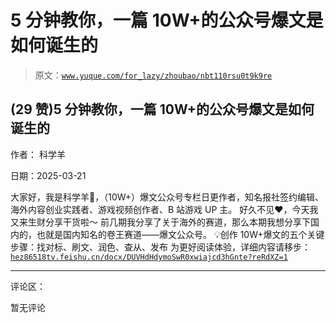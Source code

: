 # 5 分钟教你，一篇 10W+的公众号爆文是如何诞生的

> 原文：[`www.yuque.com/for_lazy/zhoubao/nbt110rsu0t9k9re`](https://www.yuque.com/for_lazy/zhoubao/nbt110rsu0t9k9re)

## (29 赞)5 分钟教你，一篇 10W+的公众号爆文是如何诞生的

作者： 科学羊

日期：2025-03-21

大家好，我是科学羊🐑，（10W+）爆文公众号专栏日更作者，知名报社签约编辑、海外内容创业实践者、游戏视频创作者、B 站游戏 UP 主。
好久不见❤️，今天我又来生财分享干货啦～ 前几期我分享了关于海外的赛道，那么本期我想分享下国内的，也就是国内知名的卷王赛道——爆文公众号。 💡创作 10W+爆文的五个关键步骤：找对标、刷文、润色、查从、发布
为更好阅读体验，详细内容请移步：[`hez86518tv.feishu.cn/docx/DUVHdHdymoSwR0xwiajcd3hGnte?reRdXZ=1`](https://hez86518tv.feishu.cn/docx/DUVHdHdymoSwR0xwiajcd3hGnte?reRdXZ=1)

* * *

评论区：

暂无评论